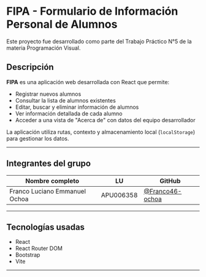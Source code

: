 # FIPA - Formulario de Información Personal de Alumnos

Este proyecto fue desarrollado como parte del Trabajo Práctico N°5 de la materia Programación Visual.

## Descripción

**FIPA** es una aplicación web desarrollada con React que permite:

- Registrar nuevos alumnos
- Consultar la lista de alumnos existentes
- Editar, buscar y eliminar información de alumnos
- Ver información detallada de cada alumno
- Acceder a una vista de "Acerca de" con datos del equipo desarrollador

La aplicación utiliza rutas, contexto y almacenamiento local (`localStorage`) para gestionar los datos.

---

## Integrantes del grupo

| Nombre completo                      | LU         | GitHub               |
|-------------------------------------|------------|----------------------|
| Franco Luciano Emmanuel Ochoa       | APU006358  | [@Franco46-ochoa](https://github.com/Franco46-ochoa) |

---

##  Tecnologías usadas

- React
- React Router DOM
- Bootstrap
- Vite

---
